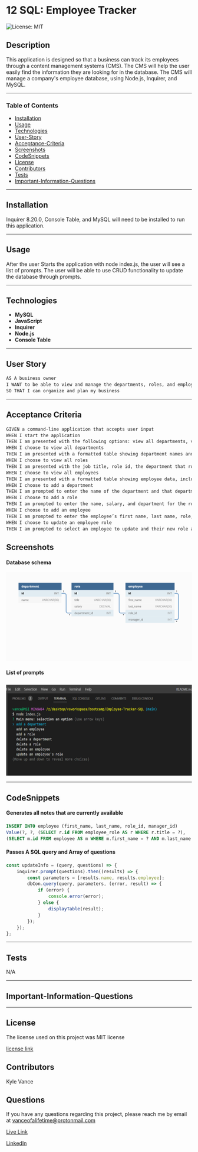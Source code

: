 # 12 SQL: Employee Tracker

![License: MIT](https://img.shields.io/badge/License-MIT-yellow.svg)

## Description

This application is designed so that a business can track its employees through a content management systems (CMS). The CMS will help the user easily find the information they are looking for in the database. The CMS will manage a company's employee database, using Node.js, Inquirer, and MySQL.

---

### Table of Contents

- [Installation](#installation)
- [Usage](#usage)
- [Technologies](#technologies)
- [User-Story](#user-story)
- [Acceptance-Criteria](#acceptance-criteria)
- [Screenshots](#screenshots)
- [CodeSnippets](#codeSnippets)
- [License](#license)
- [Contributors](#contributors)
- [Tests](#tests)
- [Important-Information-Questions](#important-information-questions)

---

## Installation

Inquirer 8.20.0, Console Table, and MySQL will need to be installed to run this application.

---

## Usage

After the user Starts the application with node index.js, the user will see a list of prompts. The user will be able to use CRUD functionality to update the database through prompts. 

---

## Technologies

- **MySQL**
- **JavaScript**
- **Inquirer**
- **Node.js**
- **Console Table**

---

## User Story

```md
AS A business owner
I WANT to be able to view and manage the departments, roles, and employees in my company
SO THAT I can organize and plan my business
```

---

## Acceptance Criteria

```md
GIVEN a command-line application that accepts user input
WHEN I start the application
THEN I am presented with the following options: view all departments, view all roles, view all employees, add a department, add a role, add an employee, and update an employee role
WHEN I choose to view all departments
THEN I am presented with a formatted table showing department names and department ids
WHEN I choose to view all roles
THEN I am presented with the job title, role id, the department that role belongs to, and the salary for that role
WHEN I choose to view all employees
THEN I am presented with a formatted table showing employee data, including employee ids, first names, last names, job titles, departments, salaries, and managers that the employees report to
WHEN I choose to add a department
THEN I am prompted to enter the name of the department and that department is added to the database
WHEN I choose to add a role
THEN I am prompted to enter the name, salary, and department for the role and that role is added to the database
WHEN I choose to add an employee
THEN I am prompted to enter the employee’s first name, last name, role, and manager, and that employee is added to the database
WHEN I choose to update an employee role
THEN I am prompted to select an employee to update and their new role and this information is updated in the database 
```

## Screenshots

#### Database schema

![Home Page](./Assets/schema.png)

#### List of prompts

![Note Page](./Assets/mainmenu.jpg)

---

## CodeSnippets

#### Generates all notes that are currently available

```SQL
INSERT INTO employee (first_name, last_name, role_id, manager_id)
Value(?, ?, (SELECT r.id FROM employee_role AS r WHERE r.title = ?),
(SELECT m.id FROM employee AS m WHERE m.first_name = ? AND m.last_name = ? ));
```

#### Passes A SQL query and Array of questions

```JavaScript
const updateInfo = (query, questions) => {
	inquirer.prompt(questions).then((results) => {
		const parameters = [results.name, results.employee];
		dbCon.query(query, parameters, (error, result) => {
			if (error) {
				console.error(error);
			} else {
				displayTable(result);
			}
		});
	});
};
```

---

## Tests

N/A

---

## **Important-Information-Questions**

---

## License

The license used on this project was MIT license

[license link](https://opensource.org/licenses/MIT)

## Contributors

Kyle Vance

## Questions

If you have any questions regarding this project, please reach me by email at vanceofalifetime@protonmail.com

[Live Link]()

[LinkedIn](https://www.linkedin.com/in/kyle-s-vance/)


